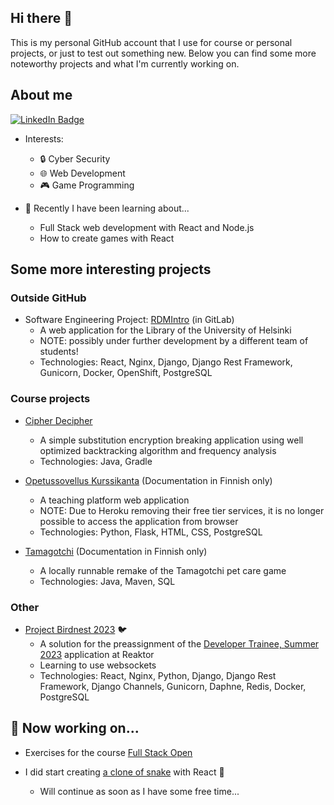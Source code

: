 ## Hi there 👋

This is my personal GitHub account that I use for course or personal projects, or just to test out something new. Below you can find some more noteworthy projects and what I'm currently working on.

<!--
**hjeronen/hjeronen** is a ✨ _special_ ✨ repository because its `README.md` (this file) appears on your GitHub profile.

Here are some ideas to get you started:

- 🔭 I’m currently working on ...
- 🌱 I’m currently learning ...
- 👯 I’m looking to collaborate on ...
- 🤔 I’m looking for help with ...
- 💬 Ask me about ...
- 📫 How to reach me: ...
- 😄 Pronouns: ...
- ⚡ Fun fact: ...
-->

## About me

<div id="badges">
  <a href="https://www.linkedin.com/in/heli-eronen-71454a261/">
    <img src="https://img.shields.io/badge/LinkedIn-blue?style=for-the-badge&logo=linkedin&logoColor=white" alt="LinkedIn Badge"/>
  </a>
</div>

- Interests:
  - :lock: Cyber Security
  - :globe_with_meridians: Web Development
  - :video_game: Game Programming

- 🌱 Recently I have been learning about...
  - Full Stack web development with React and Node.js
  - How to create games with React

## Some more interesting projects

### Outside GitHub

- Software Engineering Project: [RDMIntro](https://version.helsinki.fi/rdmintro/rdmintro) (in GitLab)
  - A web application for the Library of the University of Helsinki
  - NOTE: possibly under further development by a different team of students!
  - Technologies: React, Nginx, Django, Django Rest Framework, Gunicorn, Docker, OpenShift, PostgreSQL

### Course projects

- [Cipher Decipher](https://github.com/hjeronen/cipher-decipher)
  - A simple substitution encryption breaking application using well optimized backtracking algorithm and frequency analysis
  - Technologies: Java, Gradle
  
- [Opetussovellus Kurssikanta](https://github.com/hjeronen/tsoha-opetussovellus) (Documentation in Finnish only)
  - A teaching platform web application
  - NOTE: Due to Heroku removing their free tier services, it is no longer possible to access the application from browser
  - Technologies: Python, Flask, HTML, CSS, PostgreSQL
  
- [Tamagotchi](https://github.com/hjeronen/ot-harjoitustyo) (Documentation in Finnish only)
  - A locally runnable remake of the Tamagotchi pet care game
  - Technologies: Java, Maven, SQL

### Other

- [Project Birdnest 2023](https://github.com/hjeronen/project_birdnest_2023) :bird:
  - A solution for the preassignment of the [Developer Trainee, Summer 2023](https://www.reaktor.com/careers/developer-trainee-summer-2023-6514340002/) application at Reaktor
  - Learning to use websockets
  - Technologies: React, Nginx, Python, Django, Django Rest Framework, Django Channels, Gunicorn, Daphne, Redis, Docker, PostgreSQL

## 🔭 Now working on...

- Exercises for the course [Full Stack Open](https://fullstackopen.com/)

- I did start creating [a clone of snake](https://github.com/hjeronen/snake) with React &#128013;
  - Will continue as soon as I have some free time...


